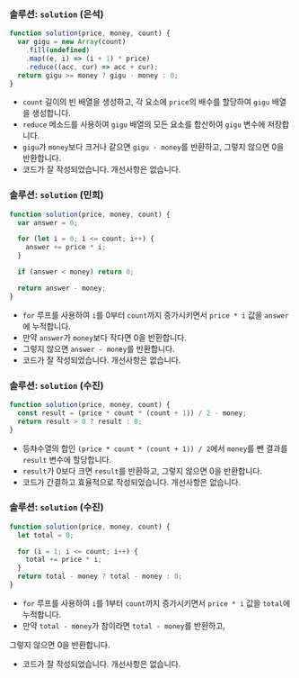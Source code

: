 ### 솔루션: `solution` (은석)

```javascript
function solution(price, money, count) {
  var gigu = new Array(count)
    .fill(undefined)
    .map((e, i) => (i + 1) * price)
    .reduce((acc, cur) => acc + cur);
  return gigu >= money ? gigu - money : 0;
}
```

- `count` 길이의 빈 배열을 생성하고, 각 요소에 `price`의 배수를 할당하여 `gigu` 배열을 생성합니다.
- `reduce` 메소드를 사용하여 `gigu` 배열의 모든 요소를 합산하여 `gigu` 변수에 저장합니다.
- `gigu`가 `money`보다 크거나 같으면 `gigu - money`를 반환하고, 그렇지 않으면 0을 반환합니다.
- 코드가 잘 작성되었습니다. 개선사항은 없습니다.

### 솔루션: `solution` (민희)

```javascript
function solution(price, money, count) {
  var answer = 0;

  for (let i = 0; i <= count; i++) {
    answer += price * i;
  }

  if (answer < money) return 0;

  return answer - money;
}
```

- `for` 루프를 사용하여 `i`를 0부터 `count`까지 증가시키면서 `price * i` 값을 `answer`에 누적합니다.
- 만약 `answer`가 `money`보다 작다면 0을 반환합니다.
- 그렇지 않으면 `answer - money`를 반환합니다.
- 코드가 잘 작성되었습니다. 개선사항은 없습니다.

### 솔루션: `solution` (수진)

```javascript
function solution(price, money, count) {
  const result = (price * count * (count + 1)) / 2 - money;
  return result > 0 ? result : 0;
}
```

- 등차수열의 합인 `(price * count * (count + 1)) / 2`에서 `money`를 뺀 결과를 `result` 변수에 할당합니다.
- `result`가 0보다 크면 `result`를 반환하고, 그렇지 않으면 0을 반환합니다.
- 코드가 간결하고 효율적으로 작성되었습니다. 개선사항은 없습니다.

### 솔루션: `solution` (수진)

```javascript
function solution(price, money, count) {
  let total = 0;

  for (i = 1; i <= count; i++) {
    total += price * i;
  }
  return total - money ? total - money : 0;
}
```

- `for` 루프를 사용하여 `i`를 1부터 `count`까지 증가시키면서 `price * i` 값을 `total`에 누적합니다.
- 만약 `total - money`가 참이라면 `total - money`를 반환하고,

그렇지 않으면 0을 반환합니다.

- 코드가 잘 작성되었습니다. 개선사항은 없습니다.
